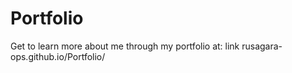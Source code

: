 # Portfolio
Get to learn more about me through my portfolio at:
link rusagara-ops.github.io/Portfolio/

